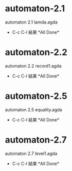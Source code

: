 # automaton-2.1
automaton 2.1 lamda.agda

* C-c C-l 結果 
\*All Done\*

# automaton-2.2
automaton 2.2 record1.agda

* C-c C-l 結果 
\*All Done\*

# automaton-2.5
automaton 2.5 equality.agda

* C-c C-l 結果 
\*All Done\*

# automaton-2.7
automaton 2.7 level1.agda

* C-c C-l 結果 
\*All Done\*
